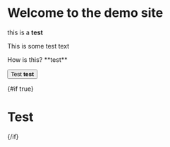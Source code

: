 <script>
  let count = $state(0)
</script>

<h1 class="text-3xl font-bold tracking-tight">Welcome to the demo site</h1>

this is a **test**

<!-- <button onclick={() => { count++ }}>This **button** has been _clicked_ {count} times</button> -->

This is some test text

<div class="bg-slate-100">How is this? **test**</div>

<button>Test **test**</button>

{#if true}
  <h1>Test</h1>
{/if}
